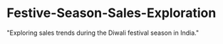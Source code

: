 # Festive-Season-Sales-Exploration
"Exploring sales trends during the Diwali festival season in India."
